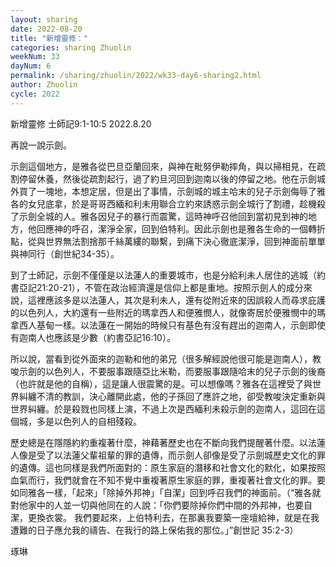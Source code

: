 ```yaml
---
layout: sharing
date: 2022-08-20
title: "新增靈修："
categories: sharing Zhuolin
weekNum: 33
dayNum: 6
permalink: /sharing/zhuolin/2022/wk33-day6-sharing2.html
author: Zhuolin
cycle: 2022
---  
```

新增靈修 士師記9:1-10:5
2022.8.20

再說一說示劍。

示劍這個地方，是雅各從巴旦亞蘭回來，與神在毗努伊勒摔角，與以掃相見，在疏割停留休養，然後從疏割起行，過了約旦河回到迦南以後的停留之地。他在示劍城外買了一塊地，本想定居，但是出了事情，示劍城的城主哈末的兒子示劍侮辱了雅各的女兒底拿，於是哥哥西緬和利未用聯合立約來誘惑示劍全城行了割禮，趁機殺了示劍全城的人。雅各因兒子的暴行而震驚，這時神呼召他回到當初見到神的地方，他回應神的呼召，潔淨全家，回到伯特利。因此示劍也是雅各生命的一個轉折點，從與世界無法割捨那千絲萬縷的聯繫，到痛下決心徹底潔淨，回到神面前單單與神同行（創世紀34-35）。

到了士師記，示劍不僅僅是以法蓮人的重要城市，也是分給利未人居住的逃城（約書亞記21:20-21），不管在政治經濟還是信仰上都是重地。按照示劍人的成分來說，這裡應該多是以法蓮人，其次是利未人，還有從附近來的因誤殺人而尋求庇護的以色列人，大約還有一些附近的瑪拿西人和便雅憫人，就像寄居於便雅憫中的瑪拿西人基甸一樣。以法蓮在一開始的時候只有基色有沒有趕出的迦南人，示劍即使有迦南人也應該是少數（約書亞記16:10）。

所以說，當看到從外面來的迦勒和他的弟兄（很多解經說他很可能是迦南人），教唆示劍的以色列人，不要服事跟隨亞比米勒，而要服事跟隨哈末的兒子示劍的後裔（也許就是他的自稱），這是讓人很震驚的是。可以想像嗎？雅各在這裡受了與世界糾纏不清的教訓，決心離開此處，他的子孫回了應許之地，卻受教唆決定重新與世界糾纏。於是殺戮也同樣上演，不過上次是西緬利未殺示劍的迦南人，這回在這個城，多是以色列人的自相殘殺。

歷史總是在隱隱約約重複著什麼，神藉著歷史也在不斷向我們提醒著什麼。以法蓮人像是受了以法蓮父輩祖輩的罪的遺傳，而示劍人卻像是受了示劍城歷史文化的罪的遺傳。這也同樣是我們所面對的：原生家庭的潛移和社會文化的默化，如果按照血氣而行，我們就會在不知不覺中重複著原生家庭的罪，重複著社會文化的罪。要如同雅各一樣，「起來」「除掉外邦神」「自潔」回到呼召我們的神面前。（“雅各就對他家中的人並一切與他同在的人說：「你們要除掉你們中間的外邦神，也要自潔，更換衣裳。 我們要起來，上伯特利去，在那裏我要築一座壇給神，就是在我遭難的日子應允我的禱告、在我行的路上保佑我的那位。」”創世記‬ ‭35:2-3‬）

琢琳
